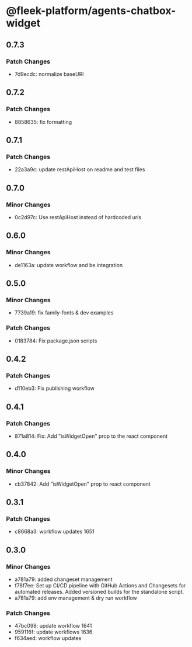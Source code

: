 # @fleek-platform/agents-chatbox-widget

## 0.7.3

### Patch Changes

- 7d9ecdc: normalize baseURl

## 0.7.2

### Patch Changes

- 8858635: fix formatting

## 0.7.1

### Patch Changes

- 22a3a9c: update restApiHost on readme and test files

## 0.7.0

### Minor Changes

- 0c2d97c: Use restApiHost instead of hardcoded urls

## 0.6.0

### Minor Changes

- de1163a: update workflow and be integration

## 0.5.0

### Minor Changes

- 7739a19: fix family-fonts & dev examples

### Patch Changes

- 0183784: Fix package.json scripts

## 0.4.2

### Patch Changes

- d110eb3: Fix publishing workflow

## 0.4.1

### Patch Changes

- 871a814: Fix: Add "isWidgetOpen" prop to the react component

## 0.4.0

### Minor Changes

- cb37842: Add "isWidgetOpen" prop to react component

## 0.3.1

### Patch Changes

- c8668a3: workflow updates 1651

## 0.3.0

### Minor Changes

- a781a79: added changeset management
- f78f7ee: Set up CI/CD pipeline with GitHub Actions and Changesets for automated releases. Added versioned builds for the standalone script.
- a781a79: add env management & dry run workflow

### Patch Changes

- 47bc098: update workflow 1641
- 959116f: update workflows 1636
- f634aed: workflow updates
